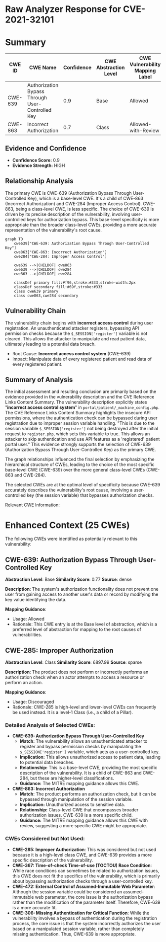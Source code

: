 # Raw Analyzer Response for CVE-2021-32101

# Summary
| CWE ID | CWE Name | Confidence | CWE Abstraction Level | CWE Vulnerability Mapping Label | CWE-Vulnerability Mapping Notes |
|---|---|---|---|---|---|
| CWE-639 | Authorization Bypass Through User-Controlled Key | 0.9 | Base | Allowed | Primary CWE |
| CWE-863 | Incorrect Authorization | 0.7 | Class | Allowed-with-Review | Secondary Candidate |

## Evidence and Confidence

*   **Confidence Score:** 0.9
*   **Evidence Strength:** HIGH

## Relationship Analysis
The primary CWE is CWE-639 (Authorization Bypass Through User-Controlled Key), which is a base-level CWE. It's a child of CWE-863 (Incorrect Authorization) and CWE-284 (Improper Access Control). CWE-863, being a class-level CWE, is less specific. The choice of CWE-639 is driven by its precise description of the vulnerability, involving user-controlled keys for authorization bypass. This base-level specificity is more appropriate than the broader class-level CWEs, providing a more accurate representation of the vulnerability's root cause.

```mermaid
graph TD
    cwe639["CWE-639: Authorization Bypass Through User-Controlled Key"]
    cwe863["CWE-863: Incorrect Authorization"]
    cwe284["CWE-284: Improper Access Control"]
    
    cwe639 -->|CHILDOF| cwe863
    cwe639 -->|CHILDOF| cwe284
    cwe863 -->|CHILDOF| cwe284
    
    classDef primary fill:#f96,stroke:#333,stroke-width:2px
    classDef secondary fill:#69f,stroke:#333
    class cwe639 primary
    class cwe863,cwe284 secondary
```

## Vulnerability Chain
The vulnerability chain begins with **incorrect access control** during user registration. An unauthenticated attacker registers, bypassing API permission checks because the `$_SESSION['register']` variable is not cleared. This allows the attacker to manipulate and read patient data, ultimately leading to a potential data breach.
- Root Cause: **Incorrect access control system** (CWE-639)
- Impact: Manipulate data of every registered patient and read data of every registered patient.

## Summary of Analysis
The initial assessment and resulting conclusion are primarily based on the evidence provided in the vulnerability description and the CVE Reference Links Content Summary. The vulnerability description explicitly states "**incorrect access control system**" in `portal/patient/_machine_config.php`. The CVE Reference Links Content Summary highlights the insecure API permissions, where the authentication check can be bypassed during user registration due to improper session variable handling. "This is due to the session variable `$_SESSION['register']` not being destroyed after the initial request to `register.php`, which sets this variable to true. This allows an attacker to skip authentication and use API features as a 'registered' patient portal user." This evidence strongly supports the selection of CWE-639 (Authorization Bypass Through User-Controlled Key) as the primary CWE.

The graph relationships influenced the final selection by emphasizing the hierarchical structure of CWEs, leading to the choice of the most specific base-level CWE (CWE-639) over the more general class-level CWEs (CWE-863 and CWE-284).

The selected CWEs are at the optimal level of specificity because CWE-639 accurately describes the vulnerability's root cause, involving a user-controlled key (the session variable) that bypasses authorization checks.

Relevant CWE Information:

# Enhanced Context (25 CWEs)
The following CWEs were identified as potentially relevant to this vulnerability:

## CWE-639: Authorization Bypass Through User-Controlled Key
**Abstraction Level**: Base
**Similarity Score**: 0.77
**Source**: dense

**Description**:
The system's authorization functionality does not prevent one user from gaining access to another user's data or record by modifying the key value identifying the data.

**Mapping Guidance**:
- Usage: Allowed
- Rationale: This CWE entry is at the Base level of abstraction, which is a preferred level of abstraction for mapping to the root causes of vulnerabilities.

## CWE-285: Improper Authorization
**Abstraction Level**: Class
**Similarity Score**: 6897.99
**Source**: sparse

**Description**:
The product does not perform or incorrectly performs an authorization check when an actor attempts to access a resource or perform an action.

**Mapping Guidance**:
- Usage: Discouraged
- Rationale: CWE-285 is high-level and lower-level CWEs can frequently be used instead. It is a level-1 Class (i.e., a child of a Pillar).

### Detailed Analysis of Selected CWEs:

*   **CWE-639: Authorization Bypass Through User-Controlled Key**
    *   **Match:** The vulnerability allows an unauthenticated attacker to register and bypass permission checks by manipulating the `$_SESSION['register']` variable, which acts as a user-controlled key.
    *   **Implication:** This allows unauthorized access to patient data, leading to potential data breaches.
    *   **Relationship:** This is a base-level CWE, providing the most specific description of the vulnerability. It is a child of CWE-863 and CWE-284, but these are higher-level classifications.
    *   **Guidance:** The MITRE mapping guidance allows this CWE.
*   **CWE-863: Incorrect Authorization**
    *   **Match:** The product performs an authorization check, but it can be bypassed through manipulation of the session variable.
    *   **Implication:** Unauthorized access to sensitive data.
    *   **Relationship:** Class-level CWE that encompasses broader authorization issues. CWE-639 is a more specific child.
    *   **Guidance:** The MITRE mapping guidance allows this CWE with review, suggesting a more specific CWE might be appropriate.

### CWEs Considered but Not Used:

*   **CWE-285: Improper Authorization**: This was considered but not used because it is a high-level class CWE, and CWE-639 provides a more specific description of the vulnerability.
*   **CWE-367: Time-of-check Time-of-use (TOCTOU) Race Condition**: While race conditions can sometimes be related to authorization issues, this CWE does not fit the specifics of the vulnerability, which is primarily about bypassing authorization checks through a user-controlled key.
*   **CWE-472: External Control of Assumed-Immutable Web Parameter**: Although the session variable could be considered an assumed-immutable web parameter, the core issue is the authorization bypass rather than the modification of the parameter itself. Therefore, CWE-639 is a more accurate fit.
*   **CWE-306: Missing Authentication for Critical Function**: While the vulnerability involves a bypass of authentication during the registration process, the core issue is that the system incorrectly authorizes the user based on a manipulated session variable, rather than completely missing authentication. Thus, CWE-639 is more appropriate.